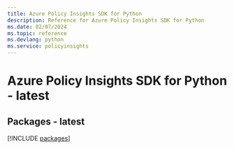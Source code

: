 ```yaml
---
title: Azure Policy Insights SDK for Python
description: Reference for Azure Policy Insights SDK for Python
ms.date: 02/07/2024
ms.topic: reference
ms.devlang: python
ms.service: policyinsights
---
```

# Azure Policy Insights SDK for Python - latest
## Packages - latest
[!INCLUDE [packages](policy-insights-index.md)]